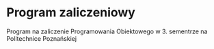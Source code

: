 # Program zaliczeniowy
Program na zaliczenie Programowania Obiektowego w 3. sementrze na Politechnice Poznańskiej
